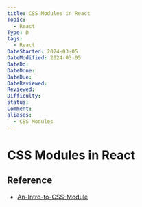 ```yaml
---
title: CSS Modules in React
Topic:
  - React
Type: D
tags:
  - React
DateStarted: 2024-03-05
DateModified: 2024-03-05
DateDo:
DateDone:
DateDue:
DateReviewed:
Reviewed:
Difficulty:
status:
Comment:
aliases:
  - CSS Modules
---
```


# CSS Modules in React

## Reference

- [An-Intro-to-CSS-Module](https://dev.to/myogeshchavan97/an-introduction-to-css-modules-in-react-2fkd)
